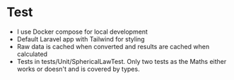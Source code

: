 # Test

- I use Docker compose for local development
- Default Laravel app with Tailwind for styling
- Raw data is cached when converted and results are cached when calculated
- Tests in tests/Unit/SphericalLawTest. Only two tests as the Maths either works or doesn't and is covered by types.
